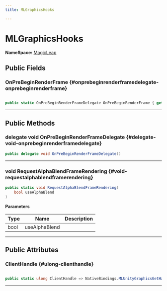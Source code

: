 ```yaml
---
title: MLGraphicsHooks

---
```


# MLGraphicsHooks



**NameSpace:** 
[MagicLeap](/versioned_docs/version-14-Jun-2023/unity-api/api/UnityEngine.XR.MagicLeap/UnityEngine.XR.MagicLeap.md) 








## Public Fields

### OnPreBeginRenderFrame {#onprebeginrenderframedelegate-onprebeginrenderframe}

```csharp

public static OnPreBeginRenderFrameDelegate OnPreBeginRenderFrame { get; set; }

```






-----------

## Public Methods

### delegate void OnPreBeginRenderFrameDelegate {#delegate-void-onprebeginrenderframedelegate}

```csharp
public delegate void OnPreBeginRenderFrameDelegate()
```






-----------

### void RequestAlphaBlendFrameRendering {#void-requestalphablendframerendering}

```csharp
public static void RequestAlphaBlendFrameRendering(
    bool useAlphaBlend
)
```


**Parameters**

| Type | Name  | Description  | 
|--|--|--|
| bool |useAlphaBlend||






-----------

## Public Attributes

### ClientHandle {#ulong-clienthandle}

```csharp

public static ulong ClientHandle => NativeBindings.MLUnityGraphicsGetHandle();

```






-----------

